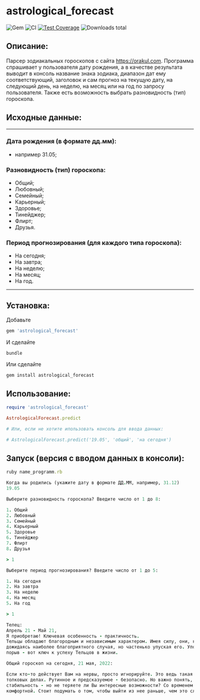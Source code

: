 # astrological_forecast

![Gem](https://img.shields.io/gem/v/astrological_forecast)
![CI](https://github.com/ProfessorNemo/astrological_forecast/actions/workflows/ci.yml/badge.svg)
[![Test Coverage](https://codecov.io/gh/ProfessorNemo/astrological_forecast/graph/badge.svg)](https://codecov.io/gh/ProfessorNemo/astrological_forecast)
![Downloads total](https://img.shields.io/gem/dt/astrological_forecast)

## Описание:
Парсер зодиакальных гороскопов с сайта https://orakul.com. Программа спрашивает у пользователя дату рождения, а в качестве результата
выводит в консоль название знака зодиака, диапазон дат ему соответствующий, заголовок и сам прогноз на текущую дату, на следующий день,
на неделю, на месяц или на год по запросу пользователя. Также есть возможность выбрать разновидность (тип) гороскопа.

## Исходные данные:
---

### Дата рождения (в формате дд.мм):
* например 31.05;
### Разновидность (тип) гороскопа:
* Общий;
* Любовный;
* Семейный;
* Карьерный;
* Здоровье;
* Тинейджер;
* Флирт;
* Друзья.
### Период прогнозирования (для каждого типа гороскопа):
* На сегодня;
* На завтра;
* На неделю;
* На месяц;
* На год.

---

## Установка:

Добавьте

``` rb
gem 'astrological_forecast'
```

И сделайте

    bundle

Или сделайте

    gem install astrological_forecast

## Использование:

``` rb
require 'astrological_forecast'

AstrologicalForecast.predict

# Или, если не хотите ипользовать консоль для ввода данных:

# AstrologicalForecast.predict('19.05', 'общий', 'на сегодня')

```

## Запуск (версия с вводом данных в консоли):

``` rb
ruby name_programm.rb

Когда вы родились (укажите дату в формате ДД.ММ, например, 31.12)
19.05

Выберите разновидность гороскопа? Введите число от 1 до 8:

1. Общий
2. Любовный
3. Семейный
4. Карьерный
5. Здоровье
6. Тинейджер
7. Флирт
8. Друзья

> 1

Выберите период прогнозирования? Введите число от 1 до 5:

1. На сегодня
2. На завтра
3. На неделю
4. На месяц
5. На год

> 1

Телец:
Апрель 21 - Май 21,
Я приобретаю! Ключевая особенность - практичность.
Тельцы обладают благородным и независимым характером. Имея силу, они, как ни странно, не спешат ее использовать, 
дожидаясь наиболее благоприятного случая, но частенько упуская его. Упорный труд, а не везение, постоянство, а не 
порыв - вот ключ к успеху Тельцов в жизни.

Общий гороскоп на сегодня, 21 мая, 2022:

Если кто-то действует Вам на нервы, просто игнорируйте. Это ведь такая мелочь! Лучше сосредоточить силы на более 
толковых делах. Рутинное и предсказуемое - безопасно. Но важно понять, почему Вы так держитесь за него. Да, это
стабильность - но не теряете ли Вы интересные возможности? Со временем зона комфорта может стать не такой уж 
комфортной. Стоит подумать о том, чтобы выйти из нее раньше, чем это случится.
```
